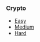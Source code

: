 ### Crypto
* [Easy](https://github.com/Samwise74/Writeups/tree/master/2020-SANSJROTCctf-misc/crypto/easy)
* [Medium](https://github.com/Samwise74/Writeups/tree/master/2020-SANSJROTCctf-misc/crypto/medium)
* [Hard](https://github.com/Samwise74/Writeups/tree/master/2020-SANSJROTCctf-misc/crypto/hard)
